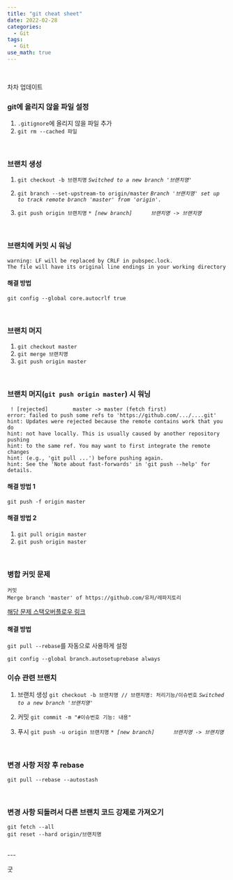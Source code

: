 ```yaml
---
title: "git cheat sheet"
date: 2022-02-28
categories:
  - Git
tags:
  - Git
use_math: true
---
```

<br>

차차 업데이트
<br>

### git에 올리지 않을 파일 설정

1. `.gitignore`에 올리지 않을 파일 추가
2. `git rm --cached 파일`

<br>

### 브랜치 생성

1. `git checkout -b 브랜치명`
   _`Switched to a new branch '브랜치명'`_

2. `git branch --set-upstream-to origin/master`
   _`Branch '브랜치명' set up to track remote branch 'master' from 'origin'.`_

3. `git push origin 브랜치명`
    _`* [new branch]      브랜치명 -> 브랜치명`_

<br>

### 브랜치에 커밋 시 워닝
```
warning: LF will be replaced by CRLF in pubspec.lock.
The file will have its original line endings in your working directory
```

#### 해결 방법
```
git config --global core.autocrlf true
```

<br>

### 브랜치 머지

1. `git checkout master`
2. `git merge 브랜치명`
3. `git push origin master`

<br>

### 브랜치 머지(`git push origin master`) 시 워닝
```
 ! [rejected]        master -> master (fetch first)
error: failed to push some refs to 'https://github.com/.../....git'
hint: Updates were rejected because the remote contains work that you do
hint: not have locally. This is usually caused by another repository pushing
hint: to the same ref. You may want to first integrate the remote changes
hint: (e.g., 'git pull ...') before pushing again.
hint: See the 'Note about fast-forwards' in 'git push --help' for details.
```

#### 해결 방법 1
```
git push -f origin master
```

#### 해결 방법 2
1. `git pull origin master`
2. `git push origin master`

<br>

### 병합 커밋 문제
```
커밋
Merge branch 'master' of https://github.com/유저/레파지토리
```
[해당 문제 스택오버플로우 링크](https://stackoverflow.com/questions/7120199/github-merge-branch-master)

#### 해결 방법

`git pull --rebase`를 자동으로 사용하게 설정
```
git config --global branch.autosetuprebase always
```

### 이슈 관련 브랜치

1. 브랜치 생성
  `git checkout -b 브랜치명 // 브랜치명: 처리기능/이슈번호`
   _`Switched to a new branch '브랜치명'`_

2. 커밋 
  `git commit -m "#이슈번호 기능: 내용"`

3. 푸시
  `git push -u origin 브랜치명`
    _`* [new branch]      브랜치명 -> 브랜치명`_

<br>

### 변경 사항 저장 후 rebase
```
git pull --rebase --autostash
```

<br>

### 변경 사항 되돌려서 다른 브랜치 코드 강제로 가져오기
```
git fetch --all
git reset --hard origin/브랜치명
```

<br>
---

굿  
<br>
